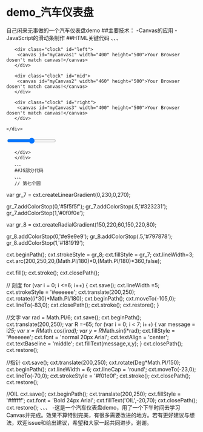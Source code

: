 # demo_汽车仪表盘
自己闲来无事做的一个汽车仪表盘demo
##主要技术：
-Canvas的应用
-JavaScript的滑动条制作
##HTML关键代码
、、、
<div id="top">

       <div class="clock" id="left">
       	<canvas id="myCanvas1" width="400" height="500">Your Browser dosen't match canvas!</canvas>
       </div>

       <div class="clock" id="mid">
       	<canvas id="myCanvas2" width="460" height="500">Your Browser dosen't match canvas!</canvas>
       </div>

       <div class="clock" id="right">
       	<canvas id="myCanvas3" width="400" height="500">Your Browser dosen't match canvas!</canvas>
       </div>

    </div>
   <!-- 拉动条部分 -->
   <div id="bottom">
   	   <div class="test_div">
         <!-- <canvas id="slider" width="800" height="200"></canvas> -->   
         <p id="Number"></p>      
         <input type="range" id="myRange"></input>

       </div>
   	   </div>
       、、、
       ##JS部分代码
       、、、
       // 第七个圆
var gr_7 = cxt.createLinearGradient(0,230,0,270);

gr_7.addColorStop(0,'#5f5f5f');
gr_7.addColorStop(.5,'#323231');
gr_7.addColorStop(1,'#0f0f0e');

var gr_8 = cxt.createRadialGradient(150,220,60,150,220,80);

gr_8.addColorStop(0,'#e9e9e9');
gr_8.addColorStop(.5,'#797878');
gr_8.addColorStop(1,'#181919');

cxt.beginPath();
cxt.strokeStyle = gr_8;
cxt.fillStyle = gr_7;
cxt.lineWidth=3;
cxt.arc(200,250,20,(Math.PI/180)*0,(Math.PI/180)*360,false);

cxt.fill();
cxt.stroke();
cxt.closePath();

// 刻度
for (var i = 0; i <=6; i++) {
	cxt.save();
	cxt.lineWidth =5;
	cxt.strokeStyle = '#eeeeee';
	cxt.translate(200,250);
	cxt.rotate((i*30)*Math.PI/180);
	cxt.beginPath();
	cxt.moveTo(-105,0);
	cxt.lineTo(-83,0);
	cxt.closePath();
	cxt.stroke();
	cxt.restore();
}

//文字
var rad = Math.PI/6;
cxt.save();
cxt.beginPath();
cxt.translate(200,250);
var R =-65;
for (var i = 0; i < 7; i++) {
  	var message = i*25;
  	var x = R*Math.cos(i*rad);
  	var y = R*Math.sin(i*rad);
  	cxt.fillStyle = '#eeeeee';
  	cxt.font = 'normal 20px Arial';
  	cxt.textAlign = 'center';
  	cxt.textBaseline = 'middle';
  	cxt.fillText(message,x,y);
}
cxt.closePath();
cxt.restore();

//指针
cxt.save();
cxt.translate(200,250);
cxt.rotate(Deg*Math.PI/150);
cxt.beginPath();
cxt.lineWidth = 6;
cxt.lineCap = 'round';
cxt.moveTo(-23,0);
cxt.lineTo(-70,0);
cxt.strokeStyle = '#f01e0f';
cxt.stroke();
cxt.closePath();
cxt.restore();

//OIL
cxt.save();
cxt.beginPath();
cxt.translate(200,250);
cxt.fillStyle = '#ffffff';
cxt.font = 'Bold 24px Arial';
cxt.fillText('OIL',-20,70);
cxt.closePath();
cxt.restore();
、、、
-这是一个汽车仪表盘demo，用了一个下午时间去学习Canvas并完成。效果不算特别完美，有很多需要改进的地方。若有更好建议与想法，欢迎issue和给出建议，希望和大家一起共同进步。谢谢。
